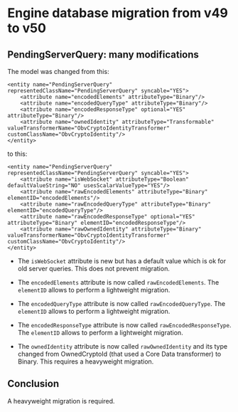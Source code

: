 #  Engine database migration from v49 to v50

## PendingServerQuery: many modifications

The model was changed from this:

    <entity name="PendingServerQuery" representedClassName="PendingServerQuery" syncable="YES">
        <attribute name="encodedElements" attributeType="Binary"/>
        <attribute name="encodedQueryType" attributeType="Binary"/>
        <attribute name="encodedResponseType" optional="YES" attributeType="Binary"/>
        <attribute name="ownedIdentity" attributeType="Transformable" valueTransformerName="ObvCryptoIdentityTransformer" customClassName="ObvCryptoIdentity"/>
    </entity>

to this:

    <entity name="PendingServerQuery" representedClassName="PendingServerQuery" syncable="YES">
        <attribute name="isWebSocket" attributeType="Boolean" defaultValueString="NO" usesScalarValueType="YES"/>
        <attribute name="rawEncodedElements" attributeType="Binary" elementID="encodedElements"/>
        <attribute name="rawEncodedQueryType" attributeType="Binary" elementID="encodedQueryType"/>
        <attribute name="rawEncodedResponseType" optional="YES" attributeType="Binary" elementID="encodedResponseType"/>
        <attribute name="rawOwnedIdentity" attributeType="Binary" valueTransformerName="ObvCryptoIdentityTransformer" customClassName="ObvCryptoIdentity"/>
    </entity>

- The `isWebSocket` attribute is new but has a default value which is ok for old server queries. This does not prevent migration.

- The `encodedElements` attribute is now called `rawEncodedElements`. The `elementID` allows to perform a lightweight migration.

- The `encodedQueryType` attribute is now called `rawEncodedQueryType`. The `elementID` allows to perform a lightweight migration.

- The `encodedResponseType` attribute is now called `rawEncodedResponseType`. The `elementID` allows to perform a lightweight migration.

- The `ownedIdentity` attribute is now called `rawOwnedIdentity` and its type changed from OwnedCryptoId (that used a Core Data transformer) to Binary. This requires a heavyweight migration.

## Conclusion

A heavyweight migration is required.
